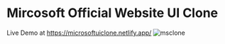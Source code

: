 # Mircosoft Official Website UI Clone
Live Demo at https://microsoftuiclone.netlify.app/
![msclone](https://user-images.githubusercontent.com/111463267/212465051-cecc66f1-03cf-48bc-8618-925ea1dfd77e.jpg)

